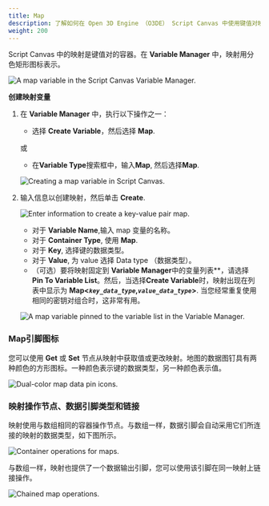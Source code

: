 ```yaml
---
title: Map
description: 了解如何在 Open 3D Engine （O3DE） Script Canvas 中使用键值对映射。
weight: 200
---
```


Script Canvas 中的映射是键值对的容器。在 **Variable Manager** 中，映射用分色矩形图标表示。

![A map variable in the Script Canvas Variable Manager.](/images/user-guide/scripting/script-canvas/variable-map-containers-1.png)

**创建映射变量**

1. 在 **Variable Manager** 中，执行以下操作之一：
    * 选择 **Create Variable**，然后选择 **Map**.

    或

    * 在**Variable Type**搜索框中，输入**Map**, 然后选择**Map**.

    ![Creating a map variable in Script Canvas.](/images/user-guide/scripting/script-canvas/variable-map-containers-2.png)

1. 输入信息以创建映射，然后单击 **Create**.

    ![Enter information to create a key-value pair map.](/images/user-guide/scripting/script-canvas/variable-map-containers-3.png)

    * 对于 **Variable Name**,输入 map 变量的名称。
    * 对于 **Container Type**, 使用 **Map**.
    * 对于 **Key**, 选择键的数据类型。
    * 对于 **Value**, 为 value 选择 Data type （数据类型）。
    * （可选）要将映射固定到 **Variable Manager**中的变量列表**，请选择 **Pin To Variable List**。然后，当选择**Create Variable**时，映射出现在列表中显示为 **Map<_`key_data_type`_,_`value_data_type`_>**. 当您经常重复使用相同的密钥对组合时，这非常有用。

    ![A map variable pinned to the variable list in the Variable Manager.](/images/user-guide/scripting/script-canvas/variable-map-containers-4.png)

### Map引脚图标

您可以使用 **Get** 或 **Set** 节点从映射中获取值或更改映射。地图的数据图钉具有两种颜色的方形图标。一种颜色表示键的数据类型，另一种颜色表示值。

![Dual-color map data pin icons.](/images/user-guide/scripting/script-canvas/variable-map-containers-5.png)

### 映射操作节点、数据引脚类型和链接

映射使用与数组相同的容器操作节点。与数组一样，数据引脚会自动采用它们所连接的映射的数据类型，如下图所示。

![Container operations for maps.](/images/user-guide/scripting/script-canvas/variable-map-containers-6.png)

与数组一样，映射也提供了一个数据输出引脚，您可以使用该引脚在同一映射上链接操作。

![Chained map operations.](/images/user-guide/scripting/script-canvas/variable-map-containers-7.png)
